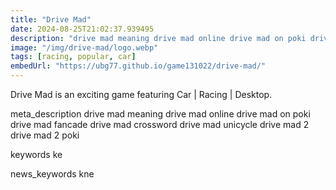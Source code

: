 ```yaml
---
title: "Drive Mad"
date: 2024-08-25T21:02:37.939495
description: "drive mad meaning drive mad online drive mad on poki drive mad fancade drive mad crossword drive mad unicycle drive mad 2 drive mad 2 poki"
image: "/img/drive-mad/logo.webp"
tags: [racing, popular, car]
embedUrl: "https://ubg77.github.io/game131022/drive-mad/"
---
```


Drive Mad is an exciting game featuring Car | Racing | Desktop.

meta_description
drive mad meaning drive mad online drive mad on poki drive mad fancade drive mad crossword drive mad unicycle drive mad 2 drive mad 2 poki


keywords
ke


news_keywords
kne
